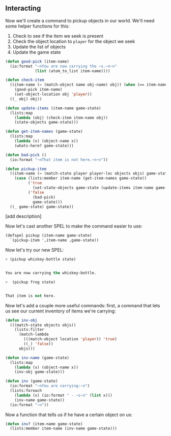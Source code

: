 ## Interacting

Now we'll create a command to pickup objects in our world. We'll need some helper functions for this:

1. Check to see if the item we seek is present
1. Check the object location to ``player`` for the object we seek
1. Update the list of objects
1. Update the game state


```lisp
(defun good-pick (item-name)
  (io:format "~nYou are now carrying the ~s.~n~n"
             (list (atom_to_list item-name))))
```

```lisp
(defun check-item
  ((item-name (= (match-object name obj-name) obj)) (when (== item-name obj-name))
    (good-pick item-name)
    (set-object-location obj 'player))
  ((_ obj) obj))
```

```lisp
(defun update-items (item-name game-state)
  (lists:map
    (lambda (obj) (check-item item-name obj))
    (state-objects game-state)))
```

```lisp
(defun get-item-names (game-state)
  (lists:map
    (lambda (x) (object-name x))
    (whats-here? game-state)))
```

```lisp
(defun bad-pick ()
  (io:format "~nThat item is not here.~n~n"))
```


```lisp
(defun pickup-item
  ((item-name (= (match-state player player-loc objects objs) game-state))
    (case (lists:member item-name (get-item-names game-state))
          ('true
            (set-state-objects game-state (update-items item-name game-state)))
          ('false
            (bad-pick)
            game-state)))
  ((_ game-state) game-state))
```

[add description]

Now let's cast another SPEL to make the command easier to use:

```lisp
(defspel pickup (item-name game-state)
  `(pickup-item ',item-name ,game-state))
```

Now let's try our new SPEL:

```lisp
> (pickup whiskey-bottle state)
```
```lisp

You are now carrying the whiskey-bottle.

```

```lisp
>  (pickup frog state)
```
```lisp

That item is not here.

```

Now let's add a couple more useful commands: first, a command that lets us see our current inventory of items we're carrying:

```lisp
(defun inv-obj
  (((match-state objects objs))
    (lists:filter
      (match-lambda
        (((match-object location 'player)) 'true)
        ((_) 'false))
      objs)))
```

```lisp
(defun inv-name (game-state)
  (lists:map
    (lambda (x) (object-name x))
    (inv-obj game-state)))
```

```lisp
(defun inv (game-state)
  (io:format "~nYou are carrying:~n")
  (lists:foreach
    (lambda (x) (io:format " - ~s~n" (list x)))
    (inv-name game-state))
  (io:format "~n"))
```


Now a function that tells us if he have a certain object on us:

```lisp
(defun inv? (item-name game-state)
  (lists:member item-name (inv-name game-state)))
```
